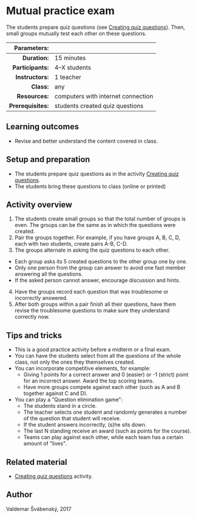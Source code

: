 # Mutual practice exam

The students prepare quiz questions \(see [Creating quiz questions](/activities/creating-quiz-questions/README.md)\). Then, small groups mutually test each other on these questions.

| Parameters:        |              |
| -----------------: | :----------- |
| **Duration:**      | 15 minutes   |
| **Participants:**  | 4–X students |
| **Instructors:**   | 1 teacher    |
| **Class:**         | any          |
| **Resources:**     | computers with internet connection |
| **Prerequisites:** | students created quiz questions    |

## Learning outcomes

* Revise and better understand the content covered in class.

## Setup and preparation

* The students prepare quiz questions as in the activity [Creating quiz questions](/activities/creating-quiz-questions/README.md).
* The students bring these questions to class (online or printed)

## Activity overview

1. The students create small groups so that the total number of groups is even. The groups can be the same as in which the questions were created.
2. Pair the groups together. For example, if you have groups A, B, C, D, each with two students, create pairs A-B, C-D.
3. The groups alternate in asking the quiz questions to each other.
  * Each group asks its 5 created questions to the other group one by one.
  * Only one person from the group can answer to avoid one fast member answering all the questions.
  * If the asked person cannot answer, encourage discussion and hints.
4. Have the groups record each question that was troublesome or incorrectly answered.
5. After both groups within a pair finish all their questions, have them revise the troublesome questions to make sure they understand correctly now.

## Tips and tricks

* This is a good practice activity before a midterm or a final exam.
* You can have the students select from all the questions of the whole class, not only the ones they themselves created.
* You can incorporate competitive elements, for example:
  * Giving 1 points for a correct answer and 0 \(easier\) or -1 \(strict\) point for an incorrect answer. Award the top scoring teams.
  * Have more groups compete against each other \(such as A and B together against C and D\).
* You can play a "Question elimination game":
  * The students stand in a circle.
  * The teacher selects one student and randomly generates a number of the question that student will receive.
  * If the student answers incorrectly, (s)he sits down.
  * The last N standing receive an award (such as points for the course).
  * Teams can play against each other, while each team has a certain amount of "lives".

## Related material

* [Creating quiz questions](/activities/creating-quiz-questions/README.md) activity.

## Author

Valdemar Švábenský, 2017
